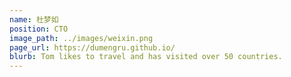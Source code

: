 ```yaml
---
name: 杜梦如
position: CTO
image_path: ../images/weixin.png
page_url: https://dumengru.github.io/
blurb: Tom likes to travel and has visited over 50 countries.
---
```

